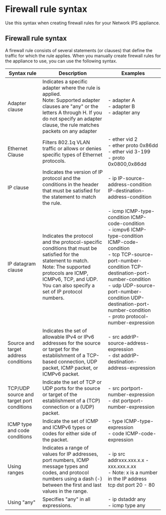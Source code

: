 # Firewall rule syntax

Use this syntax when creating firewall rules for your Network IPS appliance.

## Firewall rule syntax
A firewall rule consists of several statements (or clauses) that define the traffic for which the rule applies. When you manually create firewall rules for the appliance to use, you can use the following syntax.

|Syntax rule |	Description |	Examples |
|--------|-------|------|
|Adapter clause |	Indicates a specific adapter where the rule is applied. <br> Note: Supported adapter clauses are "any" or the letters A through H. If you do not specify an adapter clause, the rule matches packets on any adapter |- adapter A <br> - adapter B <br> - adapter any |
| Ethernet Clause |	Filters 802.1q VLAN traffic or allows or denies specific types of Ethernet protocols. |- ether vid 2 <br>- ether proto 0x86dd <br>- ether vid 3-199 <br>- proto 0x0800,0x86dd |
| IP clause |	Indicates the version of IP protocol and the conditions in the header that must be satisfied for the statement to match the rule.|- ip IP-source-address-condition IP-destination-address-condition <br>  
|IP datagram clause |	Indicates the protocol and the protocol-specific conditions that must be satisfied for the statement to match.<br> Note: The supported protocols are ICMP, ICMPv6, TCP, and UDP. You can also specify a set of IP protocol numbers.|- icmp ICMP-type-condition ICMP-code-condition <br>- icmpv6 ICMP-type-condition ICMP-code-condition<br>- tcp TCP-source-port-number-condition TCP-destination-port-number-condition<br>- udp UDP-source-port-number-condition UDP-destination-port-number-condition <br>- proto protocol-number-expression|
|Source and target address conditions |	Indicates the set of allowable IPv4 or IPv6 addresses for the source or target for the establishment of a TCP-based connection, UDP packet, ICMP packet, or ICMPv6 packet. |- src addrIP-source-address-expression <br>- dst addrIP-destination-address-expression |
| TCP/UDP source and target port conditions |	Indicate the set of TCP or UDP ports for the source or target of the establishment of a (TCP) connection or a (UDP) packet. |- src portport-number-expression <br>- dst portport-number-expression |
| ICMP type and code conditions |	Indicate the set of ICMP and ICMPv6 types or codes for either side of the packet. |- type ICMP-type-expression <br>- code ICMP-code-expression |
| Using ranges |	Indicates a range of values for IP addresses, port numbers, ICMP message types and codes, and protocol numbers using a dash (-) between the first and last values in the range.|- ip src addrxxx.xxx.x.x - xxx.xxx.x.xx <br>- Note: x is a number in the IP address <br> tcp dst port 20 - 80|
| Using "any"| 	Specifies "any" in all expressions.|- ip dstaddr any <br>- icmp type any |

